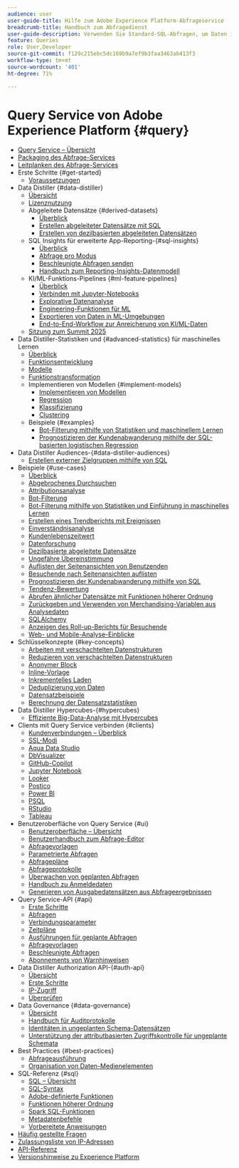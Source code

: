 ```yaml
---
audience: user
user-guide-title: Hilfe zum Adobe Experience Platform-Abfrageservice
breadcrumb-title: Handbuch zum Abfragedienst
user-guide-description: Verwenden Sie Standard-SQL-Abfragen, um Daten im Data Lake in Experience Platform abzufragen.
feature: Queries
role: User,Developer
source-git-commit: f129c215ebc5dc169b9a7ef9b3faa3463ab413f3
workflow-type: tm+mt
source-wordcount: '401'
ht-degree: 71%

---
```



# Query Service von Adobe Experience Platform {#query}

- [Query Service – Übersicht](home.md)
- [Packaging des Abfrage-Services](packaging.md)
- [Leitplanken des Abfrage-Services](guardrails.md)
- Erste Schritte {#get-started}
   - [Voraussetzungen](get-started/prerequisites.md)
- Data Distiller {#data-distiller}
   - [Übersicht](data-distiller/overview.md)
   - [Lizenznutzung](data-distiller/license-usage.md)
   - Abgeleitete Datensätze {#derived-datasets}
      - [Überblick](data-distiller/derived-datasets/overview.md)
      - [Erstellen abgeleiteter Datensätze mit SQL](data-distiller/derived-datasets/create-derived-datasets-with-sql.md)
      - [Erstellen von dezilbasierten abgeleiteten Datensätzen](data-distiller/derived-datasets/decile-based-derived-attributes.md)
   - SQL Insights für erweiterte App-Reporting-{#sql-insights}
      - [Überblick](data-distiller/sql-insights/overview.md)
      - [Abfrage pro Modus](data-distiller/sql-insights/query-pro-mode.md)
      - [Beschleunigte Abfragen senden](data-distiller/sql-insights/send-accelerated-queries.md)
      - [Handbuch zum Reporting-Insights-Datenmodell](data-distiller/sql-insights/reporting-insights-data-model.md)
   - KI/ML-Funktions-Pipelines {#ml-feature-pipelines}
      - [Überblick](data-distiller/ml-feature-pipelines/overview.md)
      - [Verbinden mit Jupyter-Notebooks](data-distiller/ml-feature-pipelines/establish-connection.md)
      - [Explorative Datenanalyse](data-distiller/ml-feature-pipelines/exploratory-analysis.md)
      - [Engineering-Funktionen für ML](data-distiller/ml-feature-pipelines/feature-engineering.md)
      - [Exportieren von Daten in ML-Umgebungen](data-distiller/ml-feature-pipelines/export-data.md)
      - [End-to-End-Workflow zur Anreicherung von KI/ML-Daten](data-distiller/ml-feature-pipelines/end-to-end-notebook-workflow.md)
   - [Sitzung zum Summit 2025](data-distiller/top-tips-to-maximize-value.md)
- Data Distiller-Statistiken und {#advanced-statistics} für maschinelles Lernen
   - [Überblick](advanced-statistics/overview.md)
   - [Funktionsentwicklung](advanced-statistics/feature-engineering.md)
   - [Modelle](advanced-statistics/models.md)
   - [Funktionstransformation](advanced-statistics/feature-transformation.md)
   - Implementieren von Modellen {#implement-models}
      - [Implementieren von Modellen](advanced-statistics/implement-models/implement-models.md)
      - [Regression](advanced-statistics/implement-models/regression.md)
      - [Klassifizierung](advanced-statistics/implement-models/classification.md)
      - [Clustering](advanced-statistics/implement-models/clustering.md)
   - Beispiele {#examples}
      - [Bot-Filterung mithilfe von Statistiken und maschinellem Lernen](advanced-statistics/examples/statistics-and-ml-bot-filtering.md)
      - [Prognostizieren der Kundenabwanderung mithilfe der SQL-basierten logistischen Regression](advanced-statistics/examples/predict-customer-churn.md)
- Data Distiller Audiences-{#data-distiller-audiences}
   - [Erstellen externer Zielgruppen mithilfe von SQL](data-distiller-audiences/overview.md)
- Beispiele {#use-cases}
   - [Überblick](use-cases/overview.md)
   - [Abgebrochenes Durchsuchen](use-cases/abandoned-browse.md)
   - [Attributionsanalyse](use-cases/attribution-analysis.md)
   - [Bot-Filterung](use-cases/bot-filtering.md)
   - [Bot-Filterung mithilfe von Statistiken und Einführung in maschinelles Lernen](use-cases/statistics-and-ml-bot-filtering-stub.md)
   - [Erstellen eines Trendberichts mit Ereignissen](use-cases/trended-report-of-events.md)
   - [Einverständnisanalyse](use-cases/consent-analysis.md)
   - [Kundenlebenszeitwert](use-cases/customer-lifetime-value.md)
   - [Datenforschung](./use-cases/data-exploration.md)
   - [Dezilbasierte abgeleitete Datensätze](use-cases/deciles-use-case.md)
   - [Ungefähre Übereinstimmung](use-cases/fuzzy-match.md)
   - [Auflisten der Seitenansichten von Benutzenden](use-cases/list-visitor-sessions.md)
   - [Besuchende nach Seitenansichten auflisten](use-cases/visitors-by-number-of-page-views.md)
   - [Prognostizieren der Kundenabwanderung mithilfe von SQL](use-cases/predict-customer-churn-stub.md)
   - [Tendenz-Bewertung](use-cases/propensity-score.md)
   - [Abrufen ähnlicher Datensätze mit Funktionen höherer Ordnung](use-cases/retrieve-similar-records.md)
   - [Zurückgeben und Verwenden von Merchandising-Variablen aus Analysedaten ](use-cases/merchandising-variables.md)
   - [SQLAlchemy](use-cases/sqlalchemy.md)
   - [Anzeigen des Roll-up-Berichts für Besuchende](use-cases/roll-up-report-of-a-visitor.md)
   - [Web- und Mobile-Analyse-Einblicke](use-cases/analytics-insights.md)
- Schlüsselkonzepte {#key-concepts}
   - [Arbeiten mit verschachtelten Datenstrukturen](key-concepts/nested-data-structures.md)
   - [Reduzieren von verschachtelten Datenstrukturen](key-concepts/flatten-nested-data.md)
   - [Anonymer Block](key-concepts/anonymous-block.md)
   - [Inline-Vorlage](key-concepts/inline-templates.md)
   - [Inkrementelles Laden](key-concepts/incremental-load.md)
   - [Deduplizierung von Daten](key-concepts/deduplication.md)
   - [Datensatzbeispiele](key-concepts/dataset-samples.md)
   - [Berechnung der Datensatzstatistiken](key-concepts/dataset-statistics.md)
- Data Distiller Hypercubes-{#hypercubes}
   - [Effiziente Big-Data-Analyse mit Hypercubes](hypercubes/overview.md)
- Clients mit Query Service verbinden {#clients}
   - [Kundenverbindungen – Überblick](clients/overview.md)
   - [SSL-Modi](./clients/ssl-modes.md)
   - [Aqua Data Studio](clients/aqua-data-studio.md)
   - [DbVisualizer](./clients/dbvisulaizer.md)
   - [GitHub-Copilot](./clients/github-copilot.md)
   - [Jupyter Notebook](clients//jupyter-notebook.md)
   - [Looker](clients/looker.md)
   - [Postico](clients/postico.md)
   - [Power BI](clients/power-bi.md)
   - [PSQL](clients/psql.md)
   - [RStudio](clients/rstudio.md)
   - [Tableau](clients/tableau.md)
- Benutzeroberfläche von Query Service {#ui}
   - [Benutzeroberfläche – Übersicht](ui/overview.md)
   - [Benutzerhandbuch zum Abfrage-Editor](ui/user-guide.md)
   - [Abfragevorlagen](ui/query-templates.md)
   - [Parametrierte Abfragen](ui/parameterized-queries.md)
   - [Abfragepläne](ui/query-schedules.md)
   - [Abfrageprotokolle](ui/query-logs.md)
   - [Überwachen von geplanten Abfragen ](ui/monitor-queries.md)
   - [Handbuch zu Anmeldedaten](ui/credentials.md)
   - [Generieren von Ausgabedatensätzen aus Abfrageergebnissen](ui/create-datasets.md)
- Query Service-API {#api}
   - [Erste Schritte](api/getting-started.md)
   - [Abfragen](api/queries.md)
   - [Verbindungsparameter](api/connection-parameters.md)
   - [Zeitpläne](api/scheduled-queries.md)
   - [Ausführungen für geplante Abfragen](api/runs-scheduled-queries.md)
   - [Abfragevorlagen](api/query-templates.md)
   - [Beschleunigte Abfragen](api/accelerated-queries.md)
   - [Abonnements von Warnhinweisen](api/alert-subscriptions.md)
- Data Distiller Authorization API-{#auth-api}
   - [Übersicht](auth-api/overview.md)
   - [Erste Schritte](auth-api/getting-started.md)
   - [IP-Zugriff](auth-api/ip-access.md)
   - [Überprüfen](auth-api/validate.md)
- Data Governance {#data-governance}
   - [Übersicht](data-governance/overview.md)
   - [Handbuch für Auditprotokolle](data-governance/audit-log-guide.md)
   - [Identitäten in ungeplanten Schema-Datensätzen](data-governance/ad-hoc-schema-identities.md)
   - [Unterstützung der attributbasierten Zugriffskontrolle für ungeplante Schemata](./data-governance/ad-hoc-schema-labels.md)
- Best Practices {#best-practices}
   - [Abfrageausführung](best-practices/writing-queries.md)
   - [Organisation von Daten-Medienelementen](./best-practices/organize-data-assets.md)
- SQL-Referenz {#sql}
   - [SQL – Übersicht](sql/overview.md)
   - [SQL-Syntax](sql/syntax.md)
   - [Adobe-definierte Funktionen](sql/adobe-defined-functions.md)
   - [Funktionen höherer Ordnung](sql/higher-order-functions.md)
   - [Spark SQL-Funktionen](sql/spark-sql-functions.md)
   - [Metadatenbefehle](sql/metadata.md)
   - [Vorbereitete Anweisungen](sql/prepared-statements.md)
- [Häufig gestellte Fragen](troubleshooting-guide.md)
- [Zulassungsliste von IP-Adressen](ip-address-allowlist.md)
- [API-Referenz](https://www.adobe.io/experience-platform-apis/references/query-service/)
- [Versionshinweise zu Experience Platform](https://experienceleague.adobe.com/de/docs/experience-platform/release-notes/latest)
